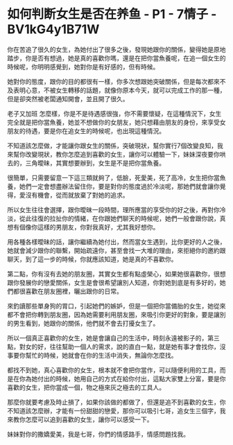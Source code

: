 # 如何判断女生是否在养鱼 - P1 - 7情子 - BV1kG4y1B71W

你在苦追了很久的女生，為她付出了很多之後，發現她跟你的關係，變得她是原地踏步，你是否有想過，她是真的喜歡你嗎，還是在把你當魚養呢，在追一個女生的時候呢，你明明感覺到，她對你是有好感的，但有時候。

她對你的態度，跟你的目的都很有一樣，你多次想跟她突破關係，但是每次都來不及表明心意，不被女生轉移的話題，就像你原本今天，就可以完成工作的那一種，但是卻突然被老闆通知開會，並且開了很久。

老子又加班 怎麼樣，你是不是待遇感很強，你不需要懷疑，在這種情況下，女生完全就是把你當魚養，她並不想做你的女朋友，她只想藉由朋友的身份，來享受女朋友的待遇，要是你在追女生的時候呢，也出現這種情況。

不知道該怎麼做，才能讓你跟女生的關係，突破現狀，幫你實行7個改變良知，我來幫你改變現狀，教你怎麼追到喜歡的女生，讓你可以體驗一下，妹妹深夜要你哄去的，三角曖昧，其實想要辦到，女生是不是把你當魚養。

很簡單，只需要留意一下這三類就夠了，低臉，死愛美，死了高冷，女生把你當魚養，她們一定會想盡辦法留住你，要是對你的態度過於冷淡呢，那她們就會讓你覺得，愛沒有機會，從而就放棄了對她的追求。

所以女生往往會選擇，跟你曖昧一段時間，理所應當的享受你的好之後，再對你冷淡，從此往復的拉扯你的情緒，在你跟她們聊天的時候呢，她們一般會跟你說，真想有個像你這樣的男朋友，你對我真好，尤其我好想你。

用各種各樣曖昧的話，讓你繼續為她付出，然而當女生遇到，比你更好的人之後，她就會減少跟你的聯繫，開始疏遠你，甚至會找一大堆的理由，來拒絕你的邀約跟聊天，到了這一步的時候，你就應該知道，她是真的不喜歡你。

第二點，你有沒有去她的朋友圈，其實女生都有點虛榮心，如果她很喜歡你，很想跟你發展你的戀愛關係，女生是會很希望讓別人知道，你對她到底是有多好的，她們都很喜歡在朋友圈裡，曬出跟你的日常。

來釣讀那些單身狗的胃口，引起她們的嫉妒，但是一個把你當備胎的女生，她從來都不會把你轉到朋友圈，因為她需要利用朋友圈，來吸引你更好的對象，要是讓別的男生看到，她跟你的關係，他們就不會去打擾女生了。

所以一個真正喜歡你的女生，她是會讓自己的生活中，時刻永遠被影子的，第三點，對女的好，往往幫助一個人的需求，說的直白一點，就是她有事才會找你，沒事要你幫忙的時候，她就會在你的生活中消失，無論你怎麼找。

都找不到她，真心喜歡你的女生，根本就不會把你當作，可以隨便利用的工具，而是在你為她付出的時候，她用自己的方式在給你付出，這點大家雙上分富，要是你喜歡的女生，把你當成一個，物之極來灰之極去的工具人。

那麼你就要考慮及時止損了，如果你該做的都做了，但還是追不到喜歡的女生，你不知道該怎麼辦，才能有一份甜甜的戀愛，那你可以吸引七哥，追女生三個字，我來教你怎麼可以追到喜歡的女生，讓你可以感受一下。

妹妹對你的撒嬌愛美，我是七哥，你們的情感路手，情感問題找我。